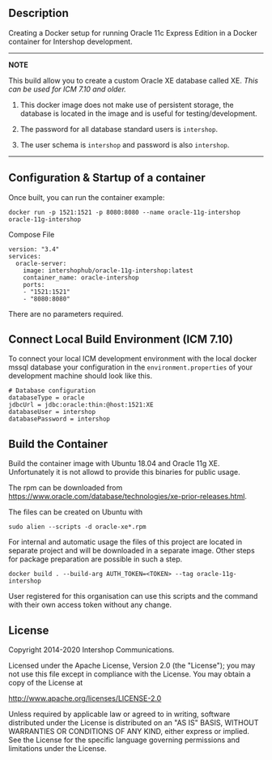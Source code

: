 ## Description

Creating a Docker setup for running Oracle 11c Express Edition in a Docker container for Intershop development.

---
**NOTE**

This build allow you to create a custom Oracle XE database called XE. _This can be used for ICM 7.10 and older._

1.  This docker image does not make use of persistent storage, the database is located in the image and is useful for testing/development.

2.  The password for all database standard users is `intershop`.

3.  The user schema is `intershop` and password is also `intershop`.

---

## Configuration & Startup of a container

Once built, you can run the container example:

```
docker run -p 1521:1521 -p 8080:8080 --name oracle-11g-intershop oracle-11g-intershop
```

Compose File
```
version: "3.4"
services:
  oracle-server:
    image: intershophub/oracle-11g-intershop:latest
    container_name: oracle-intershop
    ports:
    - "1521:1521"
    - "8080:8080"
```

There are no parameters required.

## Connect Local Build Environment (ICM 7.10)

To connect your local ICM development environment with the local docker mssql database your configuration in the `environment.properties` of your development machine should look like this.

```
# Database configuration
databaseType = oracle
jdbcUrl = jdbc:oracle:thin:@host:1521:XE
databaseUser = intershop 
databasePassword = intershop
```

## Build the Container

Build the container image with Ubuntu 18.04 and Oracle 11g XE. Unfortunately it is not allowd to provide 
this binaries for public usage.

The rpm can be downloaded from https://www.oracle.com/database/technologies/xe-prior-releases.html.

The files can be created on Ubuntu with 

```
sudo alien --scripts -d oracle-xe*.rpm
```

For internal and automatic usage the files of this project are located in separate project and will be downloaded in a separate image. Other steps for package preparation are possible in such a step.

```
docker build . --build-arg AUTH_TOKEN=<TOKEN> --tag oracle-11g-intershop
```

User registered for this organisation can use this scripts and the command with their own access token without any change.
## License

Copyright 2014-2020 Intershop Communications.

Licensed under the Apache License, Version 2.0 (the "License"); you may not use this file except in compliance with the License. You may obtain a copy of the License at

http://www.apache.org/licenses/LICENSE-2.0

Unless required by applicable law or agreed to in writing, software distributed under the License is distributed on an "AS IS" BASIS, WITHOUT WARRANTIES OR CONDITIONS OF ANY KIND, either express or implied. See the License for the specific language governing permissions and limitations under the License.
